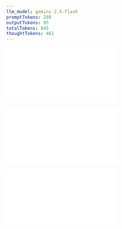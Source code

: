 ```yaml
---
llm_model: gemini-2.5-flash
promptTokens: 289
outputTokens: 95
totalTokens: 845
thoughtTokens: 461
---
```


![@](steps/prompt.fb27376c.md)

![@](steps/response.4048c4a9.md)

![@](steps/response.cccdf9e9.md)